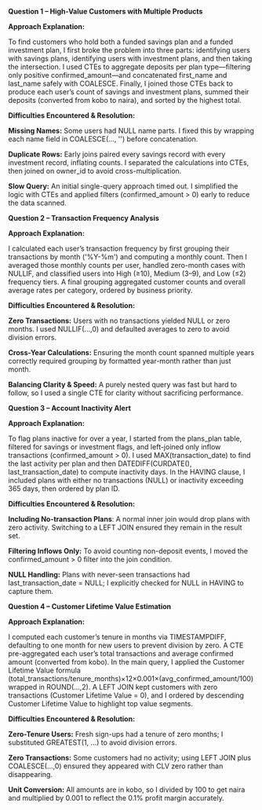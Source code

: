 **Question 1 – High-Value Customers with Multiple Products**

**Approach Explanation:**

To find customers who hold both a funded savings plan and a funded investment plan, I first broke the problem into three parts: identifying users with savings plans, identifying users with investment plans, and then taking the intersection. I used CTEs to aggregate deposits per plan type—filtering only positive confirmed_amount—and concatenated first_name and last_name safely with COALESCE. Finally, I joined those CTEs back to produce each user’s count of savings and investment plans, summed their deposits (converted from kobo to naira), and sorted by the highest total.

**Difficulties Encountered & Resolution:**

**Missing Names:** Some users had NULL name parts. I fixed this by wrapping each name field in COALESCE(..., '') before concatenation.

**Duplicate Rows:** Early joins paired every savings record with every investment record, inflating counts. I separated the calculations into CTEs, then joined on owner_id to avoid cross-multiplication.

**Slow Query:** An initial single-query approach timed out. I simplified the logic with CTEs and applied filters (confirmed_amount > 0) early to reduce the data scanned.

**Question 2 – Transaction Frequency Analysis**

**Approach Explanation:**

I calculated each user’s transaction frequency by first grouping their transactions by month ('%Y-%m') and computing a monthly count. Then I averaged those monthly counts per user, handled zero-month cases with NULLIF, and classified users into High (≥10), Medium (3–9), and Low (≤2) frequency tiers. A final grouping aggregated customer counts and overall average rates per category, ordered by business priority.

**Difficulties Encountered & Resolution:**

**Zero Transactions:** Users with no transactions yielded NULL or zero months. I used NULLIF(...,0) and defaulted averages to zero to avoid division errors.

**Cross-Year Calculations:** Ensuring the month count spanned multiple years correctly required grouping by formatted year-month rather than just month.

**Balancing Clarity & Speed:** A purely nested query was fast but hard to follow, so I used a single CTE for clarity without sacrificing performance.


**Question 3 – Account Inactivity Alert**

**Approach Explanation:**

To flag plans inactive for over a year, I started from the plans_plan table, filtered for savings or investment flags, and left-joined only inflow transactions (confirmed_amount > 0). I used MAX(transaction_date) to find the last activity per plan and then DATEDIFF(CURDATE(), last_transaction_date) to compute inactivity days. In the HAVING clause, I included plans with either no transactions (NULL) or inactivity exceeding 365 days, then ordered by plan ID.

**Difficulties Encountered & Resolution:**

**Including No-transaction Plans**: A normal inner join would drop plans with zero activity. Switching to a LEFT JOIN ensured they remain in the result set.

**Filtering Inflows Only:** To avoid counting non-deposit events, I moved the confirmed_amount > 0 filter into the join condition.

**NULL Handling:** Plans with never-seen transactions had last_transaction_date = NULL; I explicitly checked for NULL in HAVING to capture them.

**Question 4 – Customer Lifetime Value Estimation**

**Approach Explanation:**

I computed each customer’s tenure in months via TIMESTAMPDIFF, defaulting to one month for new users to prevent division by zero. A CTE pre-aggregated each user’s total transactions and average confirmed amount (converted from kobo). In the main query, I applied the Customer Lifetime Value formula (total_transactions/tenure_months)×12×0.001×(avg_confirmed_amount/100) wrapped in ROUND(...,2). A LEFT JOIN kept customers with zero transactions (Customer Lifetime Value = 0), and I ordered by descending Customer Lifetime Value  to highlight top value segments.

**Difficulties Encountered & Resolution:**

**Zero-Tenure Users:** Fresh sign-ups had a tenure of zero months; I substituted GREATEST(1, ...) to avoid division errors.

**Zero Transactions:** Some customers had no activity; using LEFT JOIN plus COALESCE(...,0) ensured they appeared with CLV zero rather than disappearing.

**Unit Conversion:** All amounts are in kobo, so I divided by 100 to get naira and multiplied by 0.001 to reflect the 0.1% profit margin accurately.

